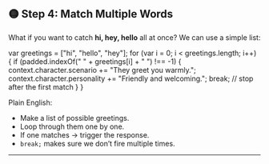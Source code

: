 ## 🟡 Step 4: Match Multiple Words

What if you want to catch **hi, hey, hello** all at once?
We can use a simple list:

var greetings = \["hi", "hello", "hey"];
for (var i = 0; i < greetings.length; i++) {
if (padded.indexOf(" " + greetings\[i] + " ") !== -1) {
context.character.scenario += "They greet you warmly.";
context.character.personality += "Friendly and welcoming.";
break; // stop after the first match
}
}

Plain English:

* Make a list of possible greetings.
* Loop through them one by one.
* If one matches → trigger the response.
* `break;` makes sure we don’t fire multiple times.

---
